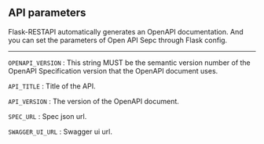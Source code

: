 ## API parameters

Flask-RESTAPI automatically generates an OpenAPI documentation. And you can set the parameters of Open API Sepc through Flask config.  

---

`OPENAPI_VERSION`
:   This string MUST be the semantic version number of the OpenAPI
    Specification version that the OpenAPI document uses.

`API_TITLE`
:   Title of the API.

`API_VERSION`
:   The version of the OpenAPI document.

`SPEC_URL`
:   Spec json url.

`SWAGGER_UI_URL`
:   Swagger ui url.
